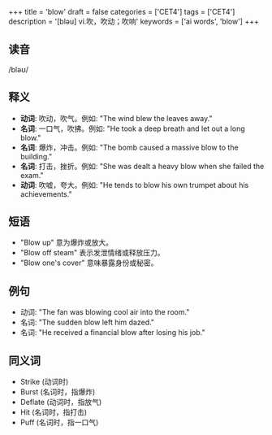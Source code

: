 +++
title = 'blow'
draft = false
categories = ['CET4']
tags = ['CET4']
description = '[bləu] vi.吹，吹动；吹响'
keywords = ['ai words', 'blow']
+++

## 读音
/bləʊ/

## 释义
- **动词**: 吹动，吹气。例如: "The wind blew the leaves away."
- **名词**: 一口气，吹拂。例如: "He took a deep breath and let out a long blow."
- **名词**: 爆炸，冲击。例如: "The bomb caused a massive blow to the building."
- **名词**: 打击，挫折。例如: "She was dealt a heavy blow when she failed the exam."
- **动词**: 吹嘘，夸大。例如: "He tends to blow his own trumpet about his achievements."

## 短语
- "Blow up" 意为爆炸或放大。
- "Blow off steam" 表示发泄情绪或释放压力。
- "Blow one's cover" 意味暴露身份或秘密。

## 例句
- 动词: "The fan was blowing cool air into the room."
- 名词: "The sudden blow left him dazed."
- 名词: "He received a financial blow after losing his job."

## 同义词
- Strike (动词时)
- Burst (名词时，指爆炸)
- Deflate (动词时，指放气)
- Hit (名词时，指打击)
- Puff (名词时，指一口气)
